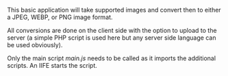 This basic application will take supported images and convert then to either a JPEG, WEBP, or PNG image format. 

All conversions are done on the client side with the option to upload to the server (a simple PHP script is used here but any server side language can be used obviously).

Only the main script _main.js_ needs to be called as it imports the additional scripts. An IIFE starts the script.